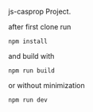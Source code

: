 js-casprop Project.

after first clone run

```
npm install
```

and build with

```
npm run build
```

or without minimization

```
npm run dev
```